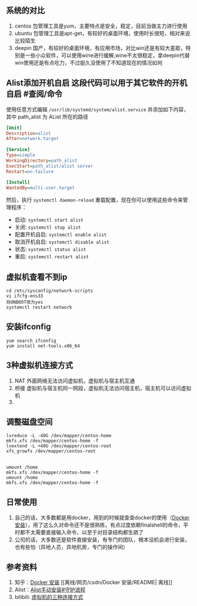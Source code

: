 ## 系统的对比
1. centos 包管理工具是yum，主要特点是安全，稳定，目前当做主力进行使用
2. ubuntu 包管理工具是apt-get，有较好的桌面环境，使用时长很短，相对来说比较陌生
3. deepin 国产，有较好的桌面环境，有应用市场，对比win还是有较大差距，特别是一些小众软件，可以使用wine进行缓解,wine不太很稳定，拿deepin代替win使用还是有点吃力，不过挺久没使用了不知道现在的情况如何

## Alist添加开机自启   这段代码可以用于其它软件的开机自启 #查阅/命令
使用任意方式编辑 `/usr/lib/systemd/system/alist.service` 并添加如下内容，其中 path_alist 为 AList 所在的路径

```ini
[Unit]
Description=alist
After=network.target
 
[Service]
Type=simple
WorkingDirectory=path_alist
ExecStart=path_alist/alist server
Restart=on-failure
 
[Install]
WantedBy=multi-user.target
```

然后，执行 `systemctl daemon-reload` 重载配置，现在你可以使用这些命令来管理程序：

- 启动: `systemctl start alist`
- 关闭: `systemctl stop alist`
- 配置开机自启: `systemctl enable alist`
- 取消开机自启: `systemctl disable alist`
- 状态: `systemctl status alist`
- 重启: `systemctl restart alist`

## 虚拟机查看不到ip
```
cd /etc/sysconfig/network-scripts
vi ifcfg-ens33
将ONBOOT改为yes
systemctl restart network
```

## 安装ifconfig
```
yum search ifconfig
yum install net-tools.x86_64
```

## 3种虚拟机连接方式
1. NAT 外面网络无法访问虚拟机，虚拟机与宿主机互通
2. 桥接 虚拟机与宿主机同一网段，虚拟机无法访问宿主机，宿主机可以访问虚拟机
3.

## 调整磁盘空间
```
lvreduce -L -40G /dev/mapper/centos-home
mkfs.xfs /dev/mapper/centos-home -f
lvextend -L +40G /dev/mapper/centos-root
xfs_growfs /dev/mapper/centos-root
```

## 
```
umount /home
mkfs.xfs /dev/mapper/centos-home -f
umount /home
mkfs.xfs /dev/mapper/centos-home -f
```

## 日常使用
1. 自己的话，大多数都是用docker，用到的时候就查查docker的使用（[Docker 安装](https://blog.csdn.net/BThinker/article/details/123358697)），用了这么久对命令还不是很熟练，有点过度依赖finalshell的命令，平时都不太需要直接输入命令，以至于对目录结构都生疏了
2. 公司的话，大多数还是软件直接安装，有专门的团队，根本没机会进行安装，也有些怕（异地人员，异地机房，专门的操作间）

## 参考资料
1. 知乎：[Docker 安装](https://blog.csdn.net/BThinker/article/details/123358697) [[离线/网页/csdn/Docker 安装/README| 离线]]
2. Alist：[Alist手动安装#守护进程](https://alist.nn.ci/zh/guide/install/manual.html#%E5%AE%88%E6%8A%A4%E8%BF%9B%E7%A8%8B) 
3. bilibili: [虚拟机的三种连接方式](https://www.bilibili.com/video/BV1NU4y1E7n3)
